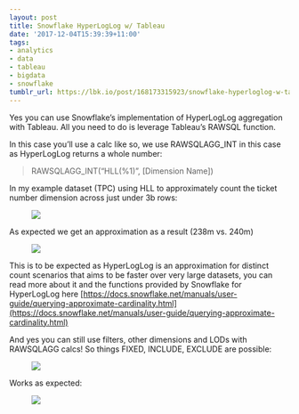 ```yaml
---
layout: post
title: Snowflake HyperLogLog w/ Tableau
date: '2017-12-04T15:39:39+11:00'
tags:
- analytics
- data
- tableau
- bigdata
- snowflake
tumblr_url: https://lbk.io/post/168173315923/snowflake-hyperloglog-w-tableau
---
```

Yes you can use Snowflake’s implementation of HyperLogLog aggregation with Tableau. All you need to do is leverage Tableau’s RAWSQL function.

In this case you’ll use a calc like so, we use RAWSQLAGG\_INT in this case as HyperLogLog returns a whole number:

> RAWSQLAGG\_INT(“HLL(%1)”, [Dimension Name])

In my example dataset (TPC) using HLL to approximately count the ticket number dimension across just under 3b rows:

<figure data-orig-width="456" data-orig-height="87" class="tmblr-full"><img src="https://66.media.tumblr.com/d43ebf825efe5b0b4ba2dbd1ac3b06d9/tumblr_inline_p0f5slppmz1qbqa5u_540.png" data-orig-width="456" data-orig-height="87"></figure>

As expected we get an approximation as a result (238m vs. 240m)&nbsp;

<figure data-orig-width="453" data-orig-height="112" class="tmblr-full"><img src="https://66.media.tumblr.com/5837a73f444a0ab5c52d5fbf4d926a05/tumblr_inline_p0f5tq3vuI1qbqa5u_540.png" data-orig-width="453" data-orig-height="112"></figure>

This is to be expected as HyperLogLog is an approximation for distinct count scenarios that aims to be faster over very large datasets, you can read more about it and the functions provided by Snowflake for HyperLogLog here&nbsp;[https://docs.snowflake.net/manuals/user-guide/querying-approximate-cardinality.html](https://docs.snowflake.net/manuals/user-guide/querying-approximate-cardinality.html)&nbsp;

And yes you can still use filters, other dimensions and LODs with RAWSQLAGG calcs! So things FIXED, INCLUDE, EXCLUDE are possible:

<figure class="tmblr-full" data-orig-height="90" data-orig-width="434"><img src="https://66.media.tumblr.com/cd26796d25ba904db80f02a50f0da255/tumblr_inline_p0f66hGZws1qbqa5u_540.png" data-orig-height="90" data-orig-width="434"></figure>

Works as expected:

<figure data-orig-height="52" data-orig-width="200"><img src="https://66.media.tumblr.com/2a75a77d5ce20d5937f8c1154e0421cd/tumblr_inline_p0f67tRmlU1qbqa5u_540.png" data-orig-height="52" data-orig-width="200"></figure>
